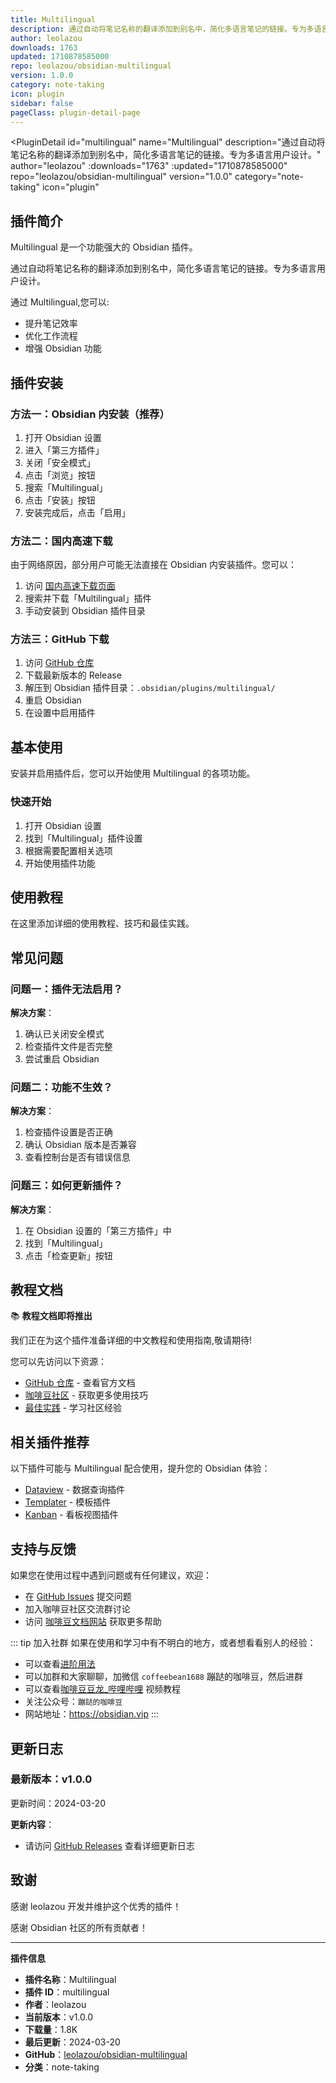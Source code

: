 ```yaml
---
title: Multilingual
description: 通过自动将笔记名称的翻译添加到别名中，简化多语言笔记的链接。专为多语言用户设计。
author: leolazou
downloads: 1763
updated: 1710878585000
repo: leolazou/obsidian-multilingual
version: 1.0.0
category: note-taking
icon: plugin
sidebar: false
pageClass: plugin-detail-page
---
```


<PluginDetail
  id="multilingual"
  name="Multilingual"
  description="通过自动将笔记名称的翻译添加到别名中，简化多语言笔记的链接。专为多语言用户设计。"
  author="leolazou"
  :downloads="1763"
  :updated="1710878585000"
  repo="leolazou/obsidian-multilingual"
  version="1.0.0"
  category="note-taking"
  icon="plugin"
>

<!-- AUTO_GENERATED_START -->
## 插件简介

Multilingual 是一个功能强大的 Obsidian 插件。

通过自动将笔记名称的翻译添加到别名中，简化多语言笔记的链接。专为多语言用户设计。

通过 Multilingual,您可以:

- 提升笔记效率
- 优化工作流程
- 增强 Obsidian 功能

<!-- AUTO_GENERATED_END -->

<!-- AUTO_GENERATED_START -->
## 插件安装

### 方法一：Obsidian 内安装（推荐）

1. 打开 Obsidian 设置
2. 进入「第三方插件」
3. 关闭「安全模式」
4. 点击「浏览」按钮
5. 搜索「Multilingual」
6. 点击「安装」按钮
7. 安装完成后，点击「启用」

### 方法二：国内高速下载

由于网络原因，部分用户可能无法直接在 Obsidian 内安装插件。您可以：

1. 访问 [国内高速下载页面](/zh/documentation/obsidian-plugins-download.html)
2. 搜索并下载「Multilingual」插件
3. 手动安装到 Obsidian 插件目录

### 方法三：GitHub 下载

1. 访问 [GitHub 仓库](https://github.com/leolazou/obsidian-multilingual)
2. 下载最新版本的 Release
3. 解压到 Obsidian 插件目录：`.obsidian/plugins/multilingual/`
4. 重启 Obsidian
5. 在设置中启用插件

## 基本使用

安装并启用插件后，您可以开始使用 Multilingual 的各项功能。

### 快速开始

1. 打开 Obsidian 设置
2. 找到「Multilingual」插件设置
3. 根据需要配置相关选项
4. 开始使用插件功能

<!-- AUTO_GENERATED_END -->

<!-- CUSTOM_CONTENT_START:tutorial -->
## 使用教程

在这里添加详细的使用教程、技巧和最佳实践。

<!-- CUSTOM_CONTENT_END:tutorial -->

<!-- SHARED_CONTENT_START -->
## 常见问题

### 问题一：插件无法启用？

**解决方案**：
1. 确认已关闭安全模式
2. 检查插件文件是否完整
3. 尝试重启 Obsidian

### 问题二：功能不生效？

**解决方案**：
1. 检查插件设置是否正确
2. 确认 Obsidian 版本是否兼容
3. 查看控制台是否有错误信息

### 问题三：如何更新插件？

**解决方案**：
1. 在 Obsidian 设置的「第三方插件」中
2. 找到「Multilingual」
3. 点击「检查更新」按钮

## 教程文档

📚 **教程文档即将推出**

我们正在为这个插件准备详细的中文教程和使用指南,敬请期待!

您可以先访问以下资源：
- [GitHub 仓库](https://github.com/leolazou/obsidian-multilingual) - 查看官方文档
- [咖啡豆社区](/zh/bases/) - 获取更多使用技巧
- [最佳实践](/zh/best-practices/) - 学习社区经验

## 相关插件推荐

以下插件可能与 Multilingual 配合使用，提升您的 Obsidian 体验：

- [Dataview](/zh/plugins/dataview.html) - 数据查询插件
- [Templater](/zh/plugins/templater-obsidian.html) - 模板插件
- [Kanban](/zh/plugins/obsidian-kanban.html) - 看板视图插件

## 支持与反馈

如果您在使用过程中遇到问题或有任何建议，欢迎：

- 在 [GitHub Issues](https://github.com/leolazou/obsidian-multilingual/issues) 提交问题
- 加入咖啡豆社区交流群讨论
- 访问 [咖啡豆文档网站](https://obsidian.vip) 获取更多帮助

::: tip 加入社群
如果在使用和学习中有不明白的地方，或者想看看别人的经验：
- 可以查看[进阶用法](/zh/advanced)
- 可以加群和大家聊聊，加微信 `coffeebean1688` 蹦跶的咖啡豆，然后进群
- 可以查看[咖啡豆豆龙_哔哩哔哩](https://space.bilibili.com/618777356) 视频教程
- 关注公众号：`蹦跶的咖啡豆`
- 网站地址：https://obsidian.vip
:::
<!-- SHARED_CONTENT_END -->

<!-- AUTO_GENERATED_START -->
## 更新日志

### 最新版本：v1.0.0

更新时间：2024-03-20

**更新内容**：
- 请访问 [GitHub Releases](https://github.com/leolazou/obsidian-multilingual/releases) 查看详细更新日志

## 致谢

感谢 leolazou 开发并维护这个优秀的插件！

感谢 Obsidian 社区的所有贡献者！

---

**插件信息**
- **插件名称**：Multilingual
- **插件 ID**：multilingual
- **作者**：leolazou
- **当前版本**：v1.0.0
- **下载量**：1.8K
- **最后更新**：2024-03-20
- **GitHub**：[leolazou/obsidian-multilingual](https://github.com/leolazou/obsidian-multilingual)
- **分类**：note-taking
<!-- AUTO_GENERATED_END -->

</PluginDetail>

